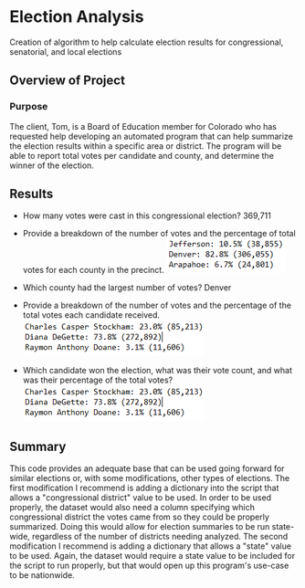 # Election Analysis
Creation of algorithm to help calculate election results for congressional, senatorial, and local elections 

## Overview of Project

### Purpose
The client, Tom, is a Board of Education member for Colorado who has requested help developing an automated program that can help summarize the election results within a specific area or district. 
The program will be able to report total votes per candidate and county, and determine the winner of the election.

## Results
* How many votes were cast in this congressional election?
    369,711

* Provide a breakdown of the number of votes and the percentage of total votes for each county in the precinct.
    ![County](/Resources/County_Results.PNG)

* Which county had the largest number of votes?
    Denver

* Provide a breakdown of the number of votes and the percentage of the total votes each candidate received.
    ![Candidate](/Resources/Candidate_Results.PNG)

* Which candidate won the election, what was their vote count, and what was their percentage of the total votes?
    ![Winner](/Resources/Candidate_Results.PNG)


## Summary
This code provides an adequate base that can be used going forward for similar elections or, with some modifications, other types of elections. The first modification I recommend is adding a dictionary into the script that allows a "congressional district" value to be used. In order to be used properly, the dataset would also need a column specifying which congressional district the votes came from so they could be properly summarized. Doing this would allow for election summaries to be run state-wide, regardless of the number of districts needing analyzed.
The second modification I recommend is adding a dictionary that allows a "state" value to be used. Again, the dataset would require a state value to be included for the script to run properly, but that would open up this program's use-case to be nationwide. 